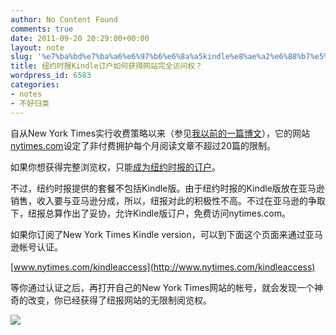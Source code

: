 ```yaml
---
author: No Content Found
comments: true
date: 2011-09-20 20:29:00+00:00
layout: note
slug: '%e7%ba%bd%e7%ba%a6%e6%97%b6%e6%8a%a5kindle%e8%ae%a2%e6%88%b7%e5%a6%82%e4%bd%95%e8%8e%b7%e5%be%97%e7%bd%91%e7%ab%99%e5%ae%8c%e5%85%a8%e8%ae%bf%e9%97%ae%e6%9d%83%ef%bc%9f'
title: 纽约时报Kindle订户如何获得网站完全访问权？
wordpress_id: 6583
categories:
- notes
- 不好归类
---
```


自从New York Times实行收费策略以来（参见[我以前的一篇博文](http://baibanbao.net/nonfiction/nytimes-digital-subscription-strategy-will-be-a-failure/)），它的网站[nytimes.com](http://www.nytimes.com)设定了非付费拥护每个月阅读文章不超过20篇的限制。





如果你想获得完整浏览权，只能[成为纽约时报的订户](http://www.nytimes.com/subscriptions/Multiproduct/lp5558.html?adxc=154009&adxa=260509&page=myaccount.nytimes.com/membercenter&pos=MA2&campaignId=37X37)。





不过，纽约时报提供的套餐不包括Kindle版。由于纽约时报的Kindle版放在亚马逊销售，收入要与亚马逊分成，所以，纽报对此的积极性不高。不过在亚马逊的争取下，纽报总算作出了妥协，允许Kindle版订户，免费访问nytimes.com。





如果你订阅了New York Times Kindle version，可以到下面这个页面来通过亚马逊帐号认证。





[www.nytimes.com/kindleaccess](http://www.nytimes.com/kindleaccess)





等你通过认证之后，再打开自己的New York Times网站的帐号，就会发现一个神奇的改变，你已经获得了纽报网站的无限制阅览权。





![](http://media.tumblr.com/tumblr_lru93iCnDg1qz6vj8.jpg)
